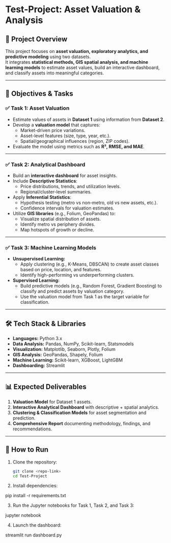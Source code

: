 # Test-Project: Asset Valuation & Analysis

## 📌 Project Overview
This project focuses on **asset valuation, exploratory analytics, and predictive modeling** using two datasets.  
It integrates **statistical methods, GIS spatial analysis, and machine learning models** to estimate asset values, build an interactive dashboard, and classify assets into meaningful categories.

---

## 🎯 Objectives & Tasks

### ✅ Task 1: Asset Valuation
- Estimate values of assets in **Dataset 1** using information from **Dataset 2**.
- Develop a **valuation model** that captures:
  - Market-driven price variations.
  - Asset-level features (size, type, year, etc.).
  - Spatial/geographical influences (region, ZIP codes).
- Evaluate the model using metrics such as **R², RMSE, and MAE**.

---

### ✅ Task 2: Analytical Dashboard
- Build an **interactive dashboard** for asset insights.
- Include **Descriptive Statistics**:
  - Price distributions, trends, and utilization levels.
  - Regional/cluster-level summaries.
- Apply **Inferential Statistics**:
  - Hypothesis testing (metro vs non-metro, old vs new assets, etc.).
  - Confidence intervals for valuation estimates.
- Utilize **GIS libraries** (e.g., Folium, GeoPandas) to:
  - Visualize spatial distribution of assets.
  - Identify metro vs periphery divides.
  - Map hotspots of growth or decline.

---

### ✅ Task 3: Machine Learning Models
- **Unsupervised Learning:**
  - Apply clustering (e.g., K-Means, DBSCAN) to create asset classes based on price, location, and features.
  - Identify high-performing vs underperforming clusters.
- **Supervised Learning:**
  - Build predictive models (e.g., Random Forest, Gradient Boosting) to classify and predict assets by valuation category.
  - Use the valuation model from Task 1 as the target variable for classification.

---

## 🛠️ Tech Stack & Libraries
- **Languages:** Python 3.x  
- **Data Analysis:** Pandas, NumPy, Scikit-learn, Statsmodels  
- **Visualization:** Matplotlib, Seaborn, Plotly, Folium  
- **GIS Analysis:** GeoPandas, Shapely, Folium  
- **Machine Learning:** Scikit-learn, XGBoost, LightGBM  
- **Dashboarding:** Streamlit  

---

## 📊 Expected Deliverables
1. **Valuation Model** for Dataset 1 assets.  
2. **Interactive Analytical Dashboard** with descriptive + spatial analytics.  
3. **Clustering & Classification Models** for asset segmentation and prediction.  
4. **Comprehensive Report** documenting methodology, findings, and recommendations.

---

## 🚀 How to Run
1. Clone the repository:
   ```bash
   git clone <repo-link>
   cd Test-Project

2. Install dependencies:

pip install -r requirements.txt


3. Run the Jupyter notebooks for Task 1, Task 2, and Task 3:

jupyter notebook


4. Launch the dashboard:

streamlit run dashboard.py
